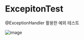# ExcepitonTest
@ExceptionHandler 활용한 예외 테스트



![image](https://user-images.githubusercontent.com/65999018/140494533-7fc8faae-245b-4d29-af93-dce3c1d0f451.png)
